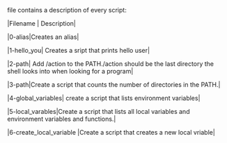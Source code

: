 file contains a description of every script:

|Filename | Description|

|0-alias|Creates an alias|

|1-hello_you| Creates a sript that prints hello user|

|2-path| Add /action to the PATH./action should be the last directory the shell looks into when looking for a program|

|3-path|Create a script that counts the number of directories in the PATH.|

|4-global_variables| create a script that lists environment variables|

|5-local_varables|Create a script that lists all local variables and environment variables and functions.|

|6-create_local_variable |Create a script that creates a new local vriable|
